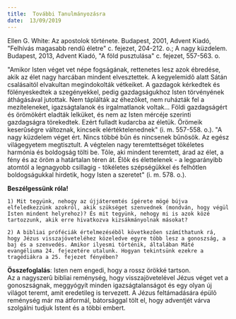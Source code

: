 ```yaml
---
title:  További Tanulmányozásra
date:  13/09/2019
---
```


Ellen G. White: Az apostolok története. Budapest, 2001, Advent Kiadó, "Felhívás magasabb rendû életre" c. fejezet, 204-212. o.; A nagy küzdelem. Budapest, 2013, Advent Kiadó, "A föld pusztulása" c. fejezet, 557-563. o.

"Amikor Isten véget vet népe fogságának, rettenetes lesz azok ébredése, akik az élet nagy harcában mindent elvesztettek. A kegyelemidõ alatt Sátán csalásaitól elvakultan megindokolták vétkeiket. A gazdagok kérkedtek és fölényeskedtek a szegényekkel, pedig gazdagságukhoz Isten törvényének áthágásával jutottak. Nem táplálták az éhezõket, nem ruházták fel a mezíteleneket, igazságtalanok és irgalmatlanok voltak… Földi gazdagságért és örömökért eladták lelküket, és nem az Isten mércéje szerinti gazdagságra törekedtek. Ezért fulladt kudarcba az életük. Örömeik keserûségre változnak, kincseik elértéktelenednek" (i. m. 557-558. o.). "A nagy küzdelem véget ért. Nincs többé bûn és nincsenek bûnösök. Az egész világegyetem megtisztult. A végtelen nagy teremtettséget tökéletes harmónia és boldogság tölti be. Tõle, aki mindent teremtett, árad az élet, a fény és az öröm a határtalan téren át. Élõk és élettelenek - a legparányibb atomtól a legnagyobb csillagig - tökéletes szépségükkel és felhõtlen boldogságukkal hirdetik, hogy Isten a szeretet" (i. m. 578. o.).

**Beszélgessünk róla!**

`1)	Mit tegyünk, nehogy az újjáteremtés ígérete mögé bújva elfeledkezzünk azokról, akik szükséget szenvednek (mondván, hogy végül Isten mindent helyrehoz)? És mit tegyünk, nehogy mi is azok közé tartozzunk, akik erre hivatkozva kizsákmányolnak másokat?`

`2)	A bibliai próféciák értelmezésébõl következõen számíthatunk rá, hogy Jézus visszajöveteléhez közeledve egyre több lesz a gonoszság, a baj és a szenvedés. Amikor ilyesmi történik, általában Máté evangéliuma 24. fejezetére utalunk. Hogyan tekintsünk ezekre a tragédiák­ra a 25. fejezet fényében?`

**Összefoglalás**: Isten nem engedi, hogy a rossz örökké tartson. Az a nagyszerû bibliai reménység, hogy visszajövetelével Jézus véget vet a gonoszságnak, meggyógyít minden igazságtalanságot és egy olyan új világot teremt, amit eredetileg is tervezett. A Jézus feltámadására épülõ reménység már ma átformál, bátorsággal tölt el, hogy adventjét várva szolgálni tudjuk Istent és a többi embert.

